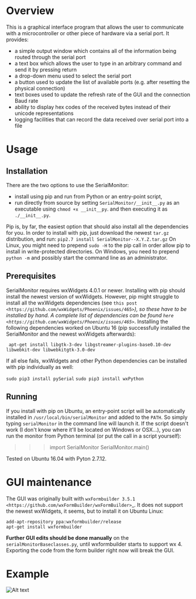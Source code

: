 Overview
=========

This is a graphical interface program that allows the user to communicate with a
microcontroller or other piece of hardware via a serial port. It provides:

- a simple output window which contains all of the information being routed through the serial port
- a text box which allows the user to type in an arbitrary command and send it by pressing return
- a drop-down menu used to select the serial port
- a button used to update the list of available ports (e.g. after resetting the physical connection)
- text boxes used to update the refresh rate of the GUI and the connection Baud rate
- ability to display hex codes of the received bytes instead of their unicode representations
- logging facilities that can record the data received over serial port into a file

Usage
======

Installation
-------------

There are the two options to use the SerialMonitor:

- install using pip and run from Python or an entry-point script,
- run directly from source by setting ```SerialMonitor/__init__.py``` as an executable using ```chmod +x __init__py```. and then executing it as ```./__init__.py```.

Pip is, by far, the easiest option that should also install all the dependencies
for you. In order to install with pip, just download the newest ``tar.gz``
distribution, and run:
```pip2.7 install SerialMonitor--X.Y.Z.tar.gz```
On Linux, you might need to prepend ```sudo -H``` to the pip call in order allow
pip to install in write-protected directories. On Windows, you need to prepend
```python -m``` and possibly start the command line as an administrator.

Prerequisites
--------------

SerialMonitor requires wxWidgets 4.0.1 or newer. Installing with pip should
install the newest version of wxWidgets. However, pip might struggle to install
all the wxWidgets dependencies (see `this post
<https://github.com/wxWidgets/Phoenix/issues/465>`_),
so these have to be installed by hand. A complete list of dependencies can be
found `here
<https://github.com/wxWidgets/Phoenix/issues/465>`_. Installing the
following dependencies worked on Ubuntu 16 (pip successfully installed the
SerialMonitor and the newest wxWidgets afterwards):

```	apt-get install libgtk-3-dev libgstreamer-plugins-base0.10-dev libwebkit-dev libwebkitgtk-3.0-dev```

If all else fails, wxWidgets and other Python dependencies can be installed with
pip individually as well:

```sudo pip3 install pySerial```
```sudo pip3 install wxPython```

Running
--------

If you install with pip on Ubuntu, an entry-point script will be automatically
installed in ``/usr/local/bin/serialMonitor`` and added to the ``PATH``.
So simply typing ``serialMonitor`` in the command line will launch it. If the
script doesn't work (I don't know where it'll be located on Windows or OSX...),
you can run the monitor from Python terminal (or put the call in a script yourself):

>>> import SerialMonitor
>>> SerialMonitor.main()

Tested on Ubuntu 16.04 with Pyton 2.7.12.

GUI maintenance
================
The GUI was originally built with `wxFormbuilder 3.5.1
<https://github.com/wxFormBuilder/wxFormBuilder>`_.
It does not support the newest wxWidgets, it seems, but to install it on Ubuntu Linux:

    add-apt-repository ppa:wxformbuilder/release
    apt-get install wxformbuilder

**Further GUI edits should be done manually** on the ``serialMonitorBaseclasses.py``, until
wxformbuilder starts to support wx 4. Exporting the code from the form builder right now
will break the GUI.

Example
========

![Alt text](screenshot.png?raw=true "Main window of the program")
